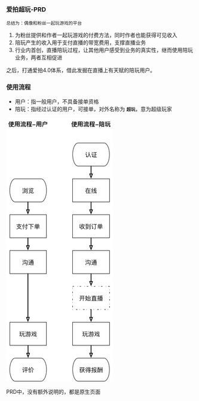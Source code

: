 ### 爱拍超玩-PRD

	总结为：偶像和粉丝一起玩游戏的平台

1. 为粉丝提供和作者一起玩游戏的付费方法，同时作者也能获得可见收入
2. 陪玩产生的收入用于支付直播的带宽费用，支撑直播业务
3. 行业内首创，直播陪玩过程，让其他用户感受到业务的真实性，继而使用陪玩业务，两者互相促进  

之后，打通爱拍4.0体系，借此发掘在直播上有天赋的陪玩用户。

### 使用流程
* 用户：指一般用户，不具备接单资格
* 陪玩：指经过认证的用户，可接单，对外名称为 **`超玩`**，意为超级玩家

![](app/img/用户使用流程.jpg)

PRD中，没有额外说明的，都是原生页面